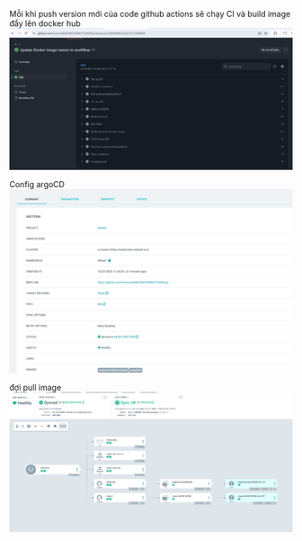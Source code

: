 Mỗi khi push version mới của code github actions sẽ chạy CI và build image đẩy lên docker hub
![img_1.png](img_1.png)

Config argoCD
![img_2.png](img_2.png)

đợi pull image ![img_3.png](img_3.png)